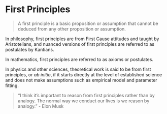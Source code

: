 # First Principles

> A first principle is a basic proposition or assumption that cannot be deduced from any other proposition or assumption.

In philosophy, first principles are from First Cause attitudes and taught by Aristotelians, and nuanced versions of first principles are referred to as postulates by Kantians.

In mathematics, first principles are referred to as axioms or postulates.

In physics and other sciences, theoretical work is said to be from first principles, or _ab initio_, if it starts directly at the level of established science and does not make assumptions such as empirical model and parameter fitting.

> “I think it’s important to reason from first principles rather than by analogy. The normal way we conduct our lives is we reason by analogy.” - Elon Musk
